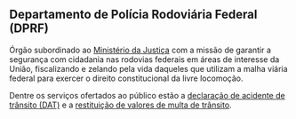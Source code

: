 Departamento de Polícia Rodoviária Federal (DPRF)
---

Órgão subordinado ao [Ministério da Justiça] com a missão de garantir a segurança com cidadania nas rodovias federais em áreas de interesse da União, fiscalizando e zelando pela vida daqueles que utilizam a malha viária federal para exercer o direito constitucional da livre locomoção.

Dentre os serviços ofertados ao público estão a [declaração de acidente de trânsito (DAT)](/servico/declaracao-de-acidente-de-transito-dat-dprf) e a [restituição de valores de multa de trânsito](/servico/restituicao-de-valores-multa-de-transito-dprf).

[Ministério da Justiça]:/orgao/ministerio-da-justica-mj
